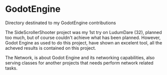 # GodotEngine

Directory destinated to my GodotEngine contributions

The SideScrollerShooter project was my 1st try on LudumDare (32), planned too much, but of course couldn't achieve what has been planned. However, Godot Engine as used to do this project, have shown an excelent tool, all the acheved results is contained on this project.

The Network, is about Godot Engine and its networking capabilities, also serving classes for another projects that needs perform network related tasks.
